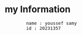 <!DOCTYPE html>
<head>
    <title>
        my first page
    </title>
</head>
<body>
    <h1>
        my Information
    </h1>
    <pre>
        name : youssef samy
        id : 20231357
    </pre>

</body>
